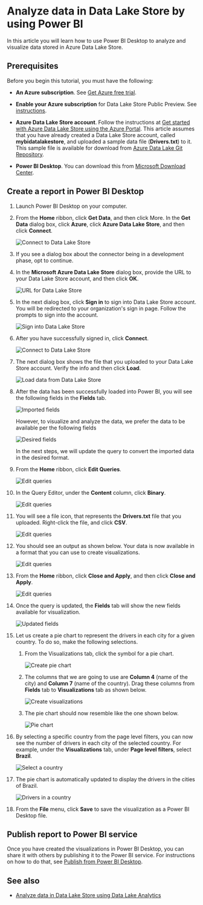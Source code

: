 <properties
   pageTitle="Analyze data in Data Lake Store by using Power BI | Azure"
   description="Use Power BI to analyze data stored in Azure Data Lake Store"
   services="data-lake-store" 
   documentationCenter=""
   authors="nitinme"
   manager="paulettm"
   editor="cgronlun"/>

<tags
   ms.service="data-lake-store"
   ms.devlang="na"
   ms.topic="article"
   ms.tgt_pltfrm="na"
   ms.workload="big-data"
   ms.date="04/25/2016"
   ms.author="nitinme"/>

# Analyze data in Data Lake Store by using Power BI

In this article you will learn how to use Power BI Desktop to analyze and visualize data stored in Azure Data Lake Store.

## Prerequisites

Before you begin this tutorial, you must have the following:

- **An Azure subscription**. See [Get Azure free trial](https://azure.microsoft.com/pricing/free-trial/).

- **Enable your Azure subscription** for Data Lake Store Public Preview. See [instructions](data-lake-store-get-started-portal.md#signup).

- **Azure Data Lake Store account**. Follow the instructions at [Get started with Azure Data Lake Store using the Azure Portal](data-lake-store-get-started-portal.md). This article assumes that you have already created a Data Lake Store account, called **mybidatalakestore**, and uploaded a sample data file (**Drivers.txt**) to it. This sample file is available for download from [Azure Data Lake Git Repository](https://github.com/Azure/usql/tree/master/Examples/Samples/Data/AmbulanceData/Drivers.txt).

- **Power BI Desktop**. You can download this from [Microsoft Download Center](https://www.microsoft.com/en-us/download/details.aspx?id=45331). 


## Create a report in Power BI Desktop

1. Launch Power BI Desktop on your computer.

2. From the **Home** ribbon, click **Get Data**, and then click More. In the **Get Data** dialog box, click **Azure**, click **Azure Data Lake Store**, and then click **Connect**.

	![Connect to Data Lake Store](./media/data-lake-store-power-bi/get-data-lake-store-account.png "Connect to Data Lake Store")

3. If you see a dialog box about the connector being in a development phase, opt to continue.

4. In the **Microsoft Azure Data Lake Store** dialog box, provide the URL to your Data Lake Store account, and then click **OK**.

	![URL for Data Lake Store](./media/data-lake-store-power-bi/get-data-lake-store-account-url.png "URL for Data Lake Store")

5. In the next dialog box, click **Sign in** to sign into Data Lake Store account. You will be redirected to your organization's sign in page. Follow the prompts to sign into the account.

	![Sign into Data Lake Store](./media/data-lake-store-power-bi/get-data-lake-store-account-signin.png "Sign into Data Lake Store")

6. After you have successfully signed in, click **Connect**.

	![Connect to Data Lake Store](./media/data-lake-store-power-bi/get-data-lake-store-account-connect.png "Connect to Data Lake Store")

7. The next dialog box shows the file that you uploaded to your Data Lake Store account. Verify the info and then click **Load**.

	![Load data from Data Lake Store](./media/data-lake-store-power-bi/get-data-lake-store-account-load.png "Load data from Data Lake Store")

8. After the data has been successfully loaded into Power BI, you will see the following fields in the **Fields** tab.

	![Imported fields](./media/data-lake-store-power-bi/imported-fields.png "Imported fields")

	However, to visualize and analyze the data, we prefer the data to be available per the following fields

	![Desired fields](./media/data-lake-store-power-bi/desired-fields.png "Desired fields")

	In the next steps, we will update the query to convert the imported data in the desired format.

9. From the **Home** ribbon, click **Edit Queries**.

	![Edit queries](./media/data-lake-store-power-bi/edit-queries.png "Edit queries")

10. In the Query Editor, under the **Content** column, click **Binary**.

	![Edit queries](./media/data-lake-store-power-bi/convert-query1.png "Edit queries")

11. You will see a file icon, that represents the **Drivers.txt** file that you uploaded. Right-click the file, and click **CSV**.	

	![Edit queries](./media/data-lake-store-power-bi/convert-query2.png "Edit queries")

12. You should see an output as shown below. Your data is now available in a format that you can use to create visualizations.

	![Edit queries](./media/data-lake-store-power-bi/convert-query3.png "Edit queries")

13. From the **Home** ribbon, click **Close and Apply**, and then click **Close and Apply**.

	![Edit queries](./media/data-lake-store-power-bi/load-edited-query.png "Edit queries")

14. Once the query is updated, the **Fields** tab will show the new fields available for visualization.

	![Updated fields](./media/data-lake-store-power-bi/updated-query-fields.png "Updated fields")

15. Let us create a pie chart to represent the drivers in each city for a given country. To do so, make the following selections.

	1. From the Visualizations tab, click the symbol for a pie chart.

		![Create pie chart](./media/data-lake-store-power-bi/create-pie-chart.png "Create pie chart")

	2. The columns that we are going to use are **Column 4** (name of the city) and **Column 7** (name of the country). Drag these columns from **Fields** tab to **Visualizations** tab as shown below.

		![Create visualizations](./media/data-lake-store-power-bi/create-visualizations.png "Create visualizations")

	3. The pie chart should now resemble like the one shown below.

		![Pie chart](./media/data-lake-store-power-bi/pie-chart.png "Create visualizations")

16. By selecting a specific country from the page level filters, you can now see the number of drivers in each city of the selected country. For example, under the **Visualizations** tab, under **Page level filters**, select **Brazil**.

	![Select a country](./media/data-lake-store-power-bi/select-country.png "Select a country")

17. The pie chart is automatically updated to display the drivers in the cities of Brazil.

	![Drivers in a country](./media/data-lake-store-power-bi/driver-per-country.png "Drivers per country")

18. From the **File** menu, click **Save** to save the visualization as a Power BI Desktop file.

## Publish report to Power BI service

Once you have created the visualizations in Power BI Desktop, you can share it with others by publishing it to the Power BI service. For instructions on how to do that, see [Publish from Power BI Desktop](https://powerbi.microsoft.com/documentation/powerbi-desktop-upload-desktop-files/).

## See also

* [Analyze data in Data Lake Store using Data Lake Analytics](../data-lake-analytics/data-lake-analytics-get-started-portal.md)
